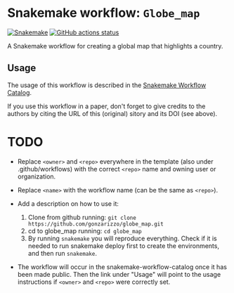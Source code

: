 # Snakemake workflow: `Globe_map`

[![Snakemake](https://img.shields.io/badge/snakemake-≥6.3.0-brightgreen.svg)](https://snakemake.github.io)
[![GitHub actions status](https://github.com/gonzarizzo/globe_map/workflows/Tests/badge.svg?branch=main)](https://github.com/gonzarizzo/globe_map/actions?query=branch%3Amain+workflow%3ATests+is%3Asuccess)


A Snakemake workflow for creating a global map that highlights a country.


## Usage

The usage of this workflow is described in the [Snakemake Workflow Catalog](https://snakemake.github.io/snakemake-workflow-catalog/?usage=gonzarizzo%2Fglobe_map).

If you use this workflow in a paper, don't forget to give credits to the authors by citing the URL of this (original) <repo>sitory and its DOI (see above).

# TODO

* Replace `<owner>` and `<repo>` everywhere in the template (also under .github/workflows) with the correct `<repo>` name and owning user or organization.
* Replace `<name>` with the workflow name (can be the same as `<repo>`).
* Add a description on how to use it:

  1. Clone from github running: `git clone https://github.com/gonzarizzo/globe_map.git`
  2. cd to globe_map running: `cd globe_map`
  3. By running `snakemake` you will reproduce everything. Check if it is needed to run snakemake deploy first to create the environments, and then run `snakemake`.

* The workflow will occur in the snakemake-workflow-catalog once it has been made public. Then the link under "Usage" will point to the usage instructions if `<owner>` and `<repo>` were correctly set.
